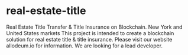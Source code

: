 # real-estate-title
Real Estate Title Transfer &amp; Title Insurance on Blockchain.  New York and United States markets
This project is intended to create a blockchain solution for real estate title & title insurance. 
Please visit our website allodeum.io for information.
We are looking for a lead developer.
